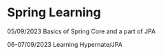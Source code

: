 # Spring Learning 

05/09/2023 Basics of Spring Core and a part of JPA

06-07/09/2023 Learning Hypernate/JPA